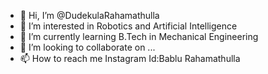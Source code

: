 - 👋 Hi, I’m @DudekulaRahamathulla
- 👀 I’m interested in Robotics and Artificial Intelligence
- 🌱 I’m currently learning B.Tech in Mechanical Engineering
- 💞️ I’m looking to collaborate on ...
- 📫 How to reach me Instagram Id:Bablu Rahamathulla

<!---
DudekulaRahamathulla/DudekulaRahamathulla is a ✨ special ✨ repository because its `README.md` (this file) appears on your GitHub profile.
You can click the Preview link to take a look at your changes.
--->
